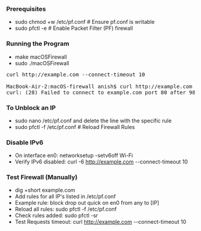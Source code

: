 ### Prerequisites

- sudo chmod +w /etc/pf.conf  # Ensure pf.conf is writable
- sudo pfctl -e  # Enable Packet Filter (PF) firewall

### Running the Program

- make macOSFirewall
- sudo ./macOSFirewall

<pre>
curl http://example.com --connect-timeout 10

MacBook-Air-2:macOS-firewall anish$ curl http://example.com --connect-timeout 10
curl: (28) Failed to connect to example.com port 80 after 9851 ms: Operation timed out
</pre>

### To Unblock an IP

- sudo nano /etc/pf.conf and delete the line with the specific rule
- sudo pfctl -f /etc/pf.conf # Reload Firewall Rules

### Disable IPv6

- On interface en0: networksetup -setv6off Wi-Fi
- Verify IPv6 disabled: curl -6 http://example.com --connect-timeout 10

### Test Firewall (Manually)

- dig +short example.com
- Add rules for all IP's listed in /etc/pf.conf
- Example rule: block drop out quick on en0 from any to [IP]
- Reload all rules: sudo pfctl -f /etc/pf.conf
- Check rules added: sudo pfctl -sr
- Test Requests timeout: curl http://example.com --connect-timeout 10
